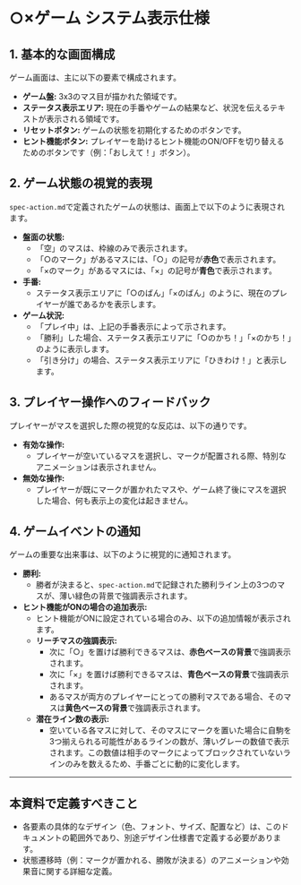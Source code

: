 # ○×ゲーム システム表示仕様

## 1. 基本的な画面構成
ゲーム画面は、主に以下の要素で構成されます。

- **ゲーム盤:** 3x3のマス目が描かれた領域です。
- **ステータス表示エリア:** 現在の手番やゲームの結果など、状況を伝えるテキストが表示される領域です。
- **リセットボタン:** ゲームの状態を初期化するためのボタンです。
- **ヒント機能ボタン:** プレイヤーを助けるヒント機能のON/OFFを切り替えるためのボタンです（例：「おしえて！」ボタン）。

## 2. ゲーム状態の視覚的表現
`spec-action.md`で定義されたゲームの状態は、画面上で以下のように表現されます。

- **盤面の状態:**
  - 「空」のマスは、枠線のみで表示されます。
  - 「○のマーク」があるマスには、「○」の記号が**赤色**で表示されます。
  - 「×のマーク」があるマスには、「×」の記号が**青色**で表示されます。
- **手番:**
  - ステータス表示エリアに「○のばん」「×のばん」のように、現在のプレイヤーが誰であるかを表示します。
- **ゲーム状況:**
  - 「プレイ中」は、上記の手番表示によって示されます。
  - 「勝利」した場合、ステータス表示エリアに「○のかち！」「×のかち！」のように表示します。
  - 「引き分け」の場合、ステータス表示エリアに「ひきわけ！」と表示します。

## 3. プレイヤー操作へのフィードバック
プレイヤーがマスを選択した際の視覚的な反応は、以下の通りです。

- **有効な操作:**
  - プレイヤーが空いているマスを選択し、マークが配置される際、特別なアニメーションは表示されません。
- **無効な操作:**
  - プレイヤーが既にマークが置かれたマスや、ゲーム終了後にマスを選択した場合、何も表示上の変化は起きません。

## 4. ゲームイベントの通知
ゲームの重要な出来事は、以下のように視覚的に通知されます。

- **勝利:**
  - 勝者が決まると、`spec-action.md`で記録された勝利ライン上の3つのマスが、薄い緑色の背景で強調表示されます。
- **ヒント機能がONの場合の追加表示:**
  - ヒント機能がONに設定されている場合のみ、以下の追加情報が表示されます。
  - **リーチマスの強調表示:**
    - 次に「○」を置けば勝利できるマスは、**赤色ベースの背景**で強調表示されます。
    - 次に「×」を置けば勝利できるマスは、**青色ベースの背景**で強調表示されます。
    - あるマスが両方のプレイヤーにとっての勝利マスである場合、そのマスは**黄色ベースの背景**で強調表示されます。
  - **潜在ライン数の表示:**
    - 空いている各マスに対して、そのマスにマークを置いた場合に自駒を3つ揃えられる可能性があるラインの数が、薄いグレーの数値で表示されます。この数値は相手のマークによってブロックされていないラインのみを数えるため、手番ごとに動的に変化します。

---

## 本資料で定義すべきこと
- 各要素の具体的なデザイン（色、フォント、サイズ、配置など）は、このドキュメントの範囲外であり、別途デザイン仕様書で定義する必要があります。
- 状態遷移時（例：マークが置かれる、勝敗が決まる）のアニメーションや効果音に関する詳細な定義。
